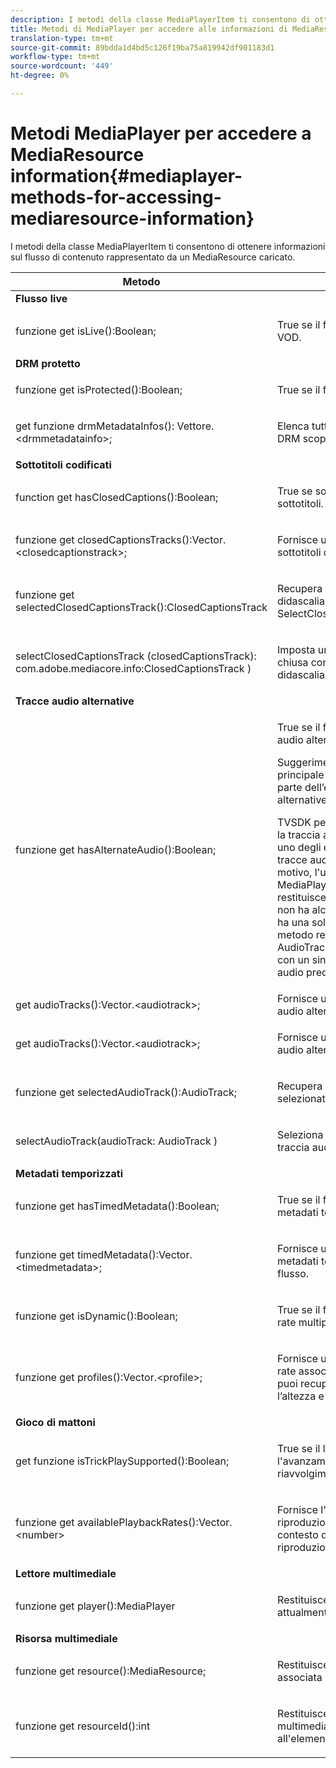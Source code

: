 ```yaml
---
description: I metodi della classe MediaPlayerItem ti consentono di ottenere informazioni sul flusso di contenuto rappresentato da un MediaResource caricato.
title: Metodi di MediaPlayer per accedere alle informazioni di MediaResource
translation-type: tm+mt
source-git-commit: 89bdda1d4bd5c126f19ba75a819942df901183d1
workflow-type: tm+mt
source-wordcount: '449'
ht-degree: 0%

---
```



# Metodi MediaPlayer per accedere a MediaResource information{#mediaplayer-methods-for-accessing-mediaresource-information}

I metodi della classe MediaPlayerItem ti consentono di ottenere informazioni sul flusso di contenuto rappresentato da un MediaResource caricato.

<table frame="all" colsep="1" rowsep="1" id="table_77B55D506FE24326A03D97AA087231FF"> 
 <thead> 
  <tr rowsep="1"> 
   <th colname="2" class="entry"> Metodo </th> 
   <th colname="3" class="entry"> Descrizione </th> 
  </tr> 
 </thead>
 <tbody> 
  <tr rowsep="1"> 
   <td colname="1"> <b>Flusso live  </b> </td> 
   <td colname="2"> </td>
  </tr> 
  <tr rowsep="1"> 
   <td colname="2"> <span class="codeph"> funzione get isLive():Boolean;  </span> </td> 
   <td colname="3"> <p>True se il flusso è attivo; false se è VOD. </p> </td> 
  </tr> 
  <tr rowsep="1"> 
   <td colname="1"> <b>DRM protetto</b> </td> 
   <td colname="2"> </td>
  </tr> 
  <tr rowsep="1"> 
   <td colname="2"> <span class="codeph"> funzione get isProtected():Boolean;  </span> </td> 
   <td colname="3"> <p>True se il flusso è protetto DRM. </p> </td> 
  </tr> 
  <tr rowsep="1"> 
   <td colname="2"> <span class="codeph"> get funzione drmMetadataInfos(): Vettore.&lt;drmmetadatainfo&gt;;  </span> </td> 
   <td colname="3"> <p>Elenca tutti gli oggetti metadati DRM scoperti nel manifesto. </p> </td> 
  </tr> 
  <tr rowsep="1"> 
   <td colname="1"> <b>Sottotitoli codificati</b> </td> 
   <td colname="2"> </td>
  </tr> 
  <tr rowsep="1"> 
   <td colname="2"> <span class="codeph"> function get hasClosedCaptions():Boolean;  </span> </td> 
   <td colname="3"> <p>True se sono disponibili tracce di sottotitoli. </p> </td> 
  </tr> 
  <tr rowsep="1"> 
   <td colname="2"> <span class="codeph"> funzione get closedCaptionsTracks():Vector.&lt;closedcaptionstrack&gt;;  </span> </td> 
   <td colname="3"> <p>Fornisce un elenco delle tracce di sottotitoli disponibili. </p> </td> 
  </tr> 
  <tr rowsep="1"> 
   <td colname="2"> <span class="codeph"> funzione get selectedClosedCaptionsTrack():ClosedCaptionsTrack  </span> </td> 
   <td colname="3"> <p>Recupera la traccia corrente della didascalia chiusa selezionata con <span class="codeph"> SelectClosedCaptionsTrack </span>. </p> </td> 
  </tr> 
  <tr rowsep="1"> 
   <td colname="2"> <span class="codeph"> selectClosedCaptionsTrack (closedCaptionsTrack): com.adobe.mediacore.info:ClosedCaptionsTrack )  </span> </td> 
   <td colname="3"> <p>Imposta una traccia a didascalia chiusa come traccia corrente a didascalia chiusa. </p> </td> 
  </tr> 
  <tr rowsep="1"> 
   <td colname="1"> <b>Tracce audio alternative  </b> </td> 
   <td colname="2"> </td>
  </tr> 
  <tr rowsep="1"> 
   <td colname="2"> <span class="codeph"> funzione get hasAlternateAudio():Boolean;  </span> </td> 
   <td colname="3"> <p>True se il flusso dispone di tracce audio alternative. </p> <p>Suggerimento:  La traccia audio principale (predefinita) fa anche parte dell’elenco di tracce audio alternative. </p> <p>TVSDK per Desktop HLS considera la traccia audio principale come uno degli elementi nell’elenco di tracce audio alternative. Per questo motivo, l'unico caso in cui <span class="codeph"> MediaPlayerItem.hasAlternateAudio </span> restituisce false è quando il flusso non ha alcun audio. Se il contenuto ha una sola traccia audio, questo metodo restituisce true e <span class="codeph"> get AudioTracks </span> restituisce un elenco con un singolo elemento (la traccia audio predefinita). </p> </td> 
  </tr> 
  <tr rowsep="1"> 
   <td colname="2"> <span class="codeph"> get audioTracks():Vector.&lt;audiotrack&gt;;  </span> </td> 
   <td colname="3"> Fornisce un elenco delle tracce audio alternative disponibili. </td> 
  </tr> 
  <tr rowsep="1"> 
   <td colname="2"> <span class="codeph"> get audioTracks():Vector.&lt;audiotrack&gt;;  </span> </td> 
   <td colname="3"> <p>Fornisce un elenco delle tracce audio alternative disponibili. </p> </td> 
  </tr> 
  <tr rowsep="1"> 
   <td colname="2"> <span class="codeph"> funzione get selectedAudioTrack():AudioTrack;  </span> </td> 
   <td colname="3"> <p>Recupera la traccia audio selezionata con <span class="codeph"> selectAudioTrack </span>. </p> </td> 
  </tr> 
  <tr rowsep="1"> 
   <td colname="2"> <span class="codeph"> selectAudioTrack(audioTrack: AudioTrack )  </span> </td> 
   <td colname="3"> <p>Seleziona una traccia audio come traccia audio corrente. </p> </td> 
  </tr> 
  <tr rowsep="1"> 
   <td colname="1"> <b>Metadati temporizzati</b> </td> 
   <td colname="2"> </td>
  </tr> 
  <tr rowsep="1"> 
   <td colname="2"> <span class="codeph"> funzione get hasTimedMetadata():Boolean;  </span> </td> 
   <td colname="3"> <p>True se il flusso ha associato metadati temporizzati. </p> </td> 
  </tr> 
  <tr rowsep="1"> 
   <td colname="2"> <span class="codeph"> funzione get timedMetadata():Vector.&lt;timedmetadata&gt;;  </span> </td> 
   <td colname="3"> <p>Fornisce un elenco degli oggetti metadati temporizzati associati al flusso. </p> </td> 
  </tr> 
  <tr rowsep="1"> 
   <td colname="2"> <span class="codeph"> funzione get isDynamic():Boolean;  </span> </td> 
   <td colname="3"> <p>True se il flusso è un flusso a bit rate multiplo (MBR). </p> </td> 
  </tr> 
  <tr rowsep="1"> 
   <td colname="2"> <span class="codeph"> funzione get profiles():Vector.&lt;profile&gt;;  </span> </td> 
   <td colname="3"> <p>Fornisce un elenco dei profili di bit rate associati. Per ciascun profilo, puoi recuperarne il bit rate e l’altezza e la larghezza del profilo. </p> </td> 
  </tr> 
  <tr rowsep="1"> 
   <td colname="1"> <b>Gioco di mattoni  </b> </td> 
   <td colname="2"> </td>
  </tr> 
  <tr rowsep="1"> 
   <td colname="2"> <span class="codeph"> get funzione isTrickPlaySupported():Boolean;  </span> </td> 
   <td colname="3"> <p>True se il lettore supporta l'avanzamento rapido, il riavvolgimento e la ripresa. </p> </td> 
  </tr> 
  <tr rowsep="1"> 
   <td colname="2"> <span class="codeph"> funzione get availablePlaybackRates():Vector.&lt;number&gt; </span> </td> 
   <td colname="3"> <p>Fornisce l'elenco delle velocità di riproduzione disponibili nel contesto della funzione di riproduzione a forma di trucco. </p> </td> 
  </tr> 
  <tr rowsep="1"> 
   <td colname="1"> <b>Lettore multimediale  </b> </td> 
   <td colname="2"> </td>
  </tr> 
  <tr rowsep="1"> 
   <td colname="2"> <span class="codeph"> funzione get player():MediaPlayer  </span> </td> 
   <td colname="3"> <p>Restituisce il lettore multimediale attualmente associato al lettore. </p> </td> 
  </tr> 
  <tr rowsep="1"> 
   <td colname="1"> <b>Risorsa multimediale</b> </td> 
   <td colname="2"> </td>
  </tr> 
  <tr rowsep="1"> 
   <td colname="2"> <span class="codeph"> funzione get resource():MediaResource;  </span> </td> 
   <td colname="3"> <p>Restituisce la risorsa multimediale associata all'elemento. </p> </td> 
  </tr> 
  <tr rowsep="0"> 
   <td colname="2"> <span class="codeph"> funzione get resourceId():int  </span> </td> 
   <td colname="3"> <p>Restituisce l'identificatore multimediale associato all'elemento. </p> </td> 
  </tr> 
 </tbody> 
</table>

